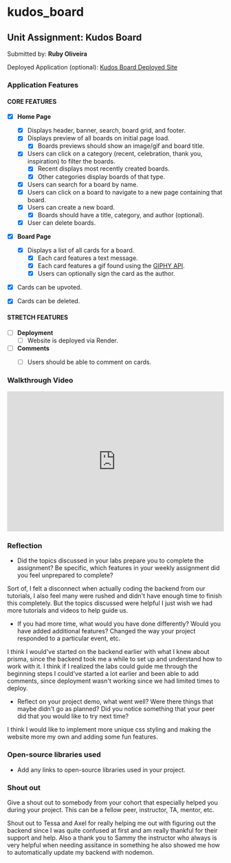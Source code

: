 # kudos_board
## Unit Assignment: Kudos Board

Submitted by: **Ruby Oliveira**

Deployed Application (optional): [Kudos Board Deployed Site](ADD_LINK_HERE)

### Application Features

#### CORE FEATURES

- [x] **Home Page**
  - [x] Displays header, banner, search, board grid, and footer.
  - [x] Displays preview of all boards on initial page load.
    - [x] Boards previews should show an image/gif and board title.
  - [x] Users can click on a category (recent, celebration, thank you, inspiration) to filter the boards.
    - [x] Recent displays most recently created boards.
    - [x] Other categories display boards of that type.
  - [x] Users can search for a board by name.
  - [x] Users can click on a board to navigate to a new page containing that board.
  - [x] Users can create a new board.
    - [x] Boards should have a title, category, and author (optional).
  - [x] User can delete boards.
  
- [x] **Board Page**
  - [x] Displays a list of all cards for a board.
    -  [x] Each card features a text message.
    -  [x] Each card features a gif found using the [GIPHY API](https://developers.giphy.com/docs/api/).
    -  [x] Users can optionally sign the card as the author.  
-   [x] Cards can be upvoted.
-   [x] Cards can be deleted.


#### STRETCH FEATURES

- [ ] **Deployment**
  - [ ] Website is deployed via Render.
- [ ] **Comments**
  - [ ] Users should be able to comment on cards.


### Walkthrough Video

<div style="position: relative; padding-bottom: 64.67065868263472%; height: 0;"><iframe src="https://www.loom.com/embed/9cd2fd13efca49b0885737d96e855440?sid=31e0187a-b3fe-4bba-8949-86e83054368f" frameborder="0" webkitallowfullscreen mozallowfullscreen allowfullscreen style="position: absolute; top: 0; left: 0; width: 100%; height: 100%;"></iframe></div>

### Reflection

* Did the topics discussed in your labs prepare you to complete the assignment? Be specific, which features in your weekly assignment did you feel unprepared to complete?

Sort of, I felt a disconnect when actually coding the backend from our tutorials, I also feel many were rushed and didn't have enough time to finish this completely. But the topics discussed were helpful I just wish we had more tutorials and videos to help guide us.

* If you had more time, what would you have done differently? Would you have added additional features? Changed the way your project responded to a particular event, etc.
  
I think I would've started on the backend earlier with what I knew about prisma, since the backend took me a while to set up and understand how to work with it. I think if I realized the labs could guide me through the beginning steps I could've started a lot earlier and been able to add comments, since deployment wasn't working since we had limited times to deploy.

* Reflect on your project demo, what went well? Were there things that maybe didn't go as planned? Did you notice something that your peer did that you would like to try next time?

I think I would like to implement more unique css styling and making the website more my own and adding some fun features.

### Open-source libraries used

- Add any links to open-source libraries used in your project.

### Shout out

Give a shout out to somebody from your cohort that especially helped you during your project. This can be a fellow peer, instructor, TA, mentor, etc.

Shout out to Tessa and Axel for really helping me out with figuring out the backend since I was quite confused at first and am really thankful for their support and help. Also a thank you to Sammy the instructor who always is very helpful when needing assitance in something he also showed me how to automatically update my backend with nodemon.
